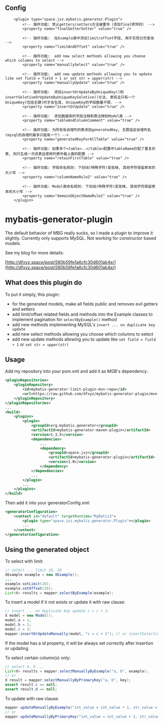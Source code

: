 
## Config

        <plugin type="space.jxz.mybatis.generator.Plugin">
			<!-- 插件功能: 禁止getters/setters方法被重写（添加final修饰符） -->
			<property name="finalGetterSetter" value="true" />
			
			<!-- 插件功能:  在Example类中添加limit/offset字段, 用于实现分页查询 -->
			<property name="limitAndOffset" value="true" />
			
			<!-- 插件功能:  add new select methods allowing you choose which columns to select -->
			<property name="manuallySelect" value="true" />			
			
			<!-- 插件功能:  add new update methods allowing you to update like set field = field + 1 or set str = upper(str) -->
			<property name="manuallyUpdate" value="true" />
			
			<!-- 插件功能:  添加insertOrUpdateByUniqueKey()和insertSeletiveOrUpdateByUniqueKeySeletive()方法, 表有且只有一个UniqueKey(包括主键)时才会生成, UniqueKey的字段数量不限. -->
			<property name="insertOrUpdate" value="true" />
			
			<!-- 插件功能:  添加数据库的字段注释和表注释到Model类 -->
			<property name="tableAndColumnComment" value="true" />
			
			<!-- 插件功能: 为所有有自增列的表添加generatedKey, 无需指定自增列名 (mysql的自增列最多只能有一个) -->
			<property name="generatedKeyForAllTable" value="true" />	
			
			<!-- 插件功能: 如果多个<table>..</table>配置中tableName匹配了重复的表, 则只生成一次该表且使用列表中最上面的配置 -->
			<property name="retainFirstTable" value="true" />					
			
			<!-- 插件功能: 字段命名规则: 下划线(特殊字符)变驼峰, 其他字符保留原本的大小写 -->
			<property name="columnNameRule2" value="true" />
			
			<!-- 插件功能: Model类命名规则: 下划线(特殊字符)变驼峰, 其他字符保留原本的大小写 -->
			<property name="domainObjectNameRule2" value="true" />
		</plugin>

mybatis-generator-plugin
========================
The default behavior of MBG really sucks, so I made a plugin to improve it slightly. Currently only supports MySQL. Not working for constructor based models.

See my blog for more details:

[http://dfxyz.space/post/580b59fe1a6cfc30d601ab4e/](http://dfxyz.space/post/580b59fe1a6cfc30d601ab4e/)

## What does this plugin do
To put it simply, this plugin:

* for the generated models, make all fields public and removes evil getters and setters
* add limit/offset related fields and methods into the Example classes to implement pagination for `selectByExample()` method
* add new methods implementing MySQL's `insert ... on duplicate key update`
* add new select methods allowing you choose which columns to select
* add new update methods allowing you to update like `set field = field + 1` or `set str = upper(str)`

## Usage
Add my repository into your pom.xml and add it as MGB's dependency:

```xml
<pluginRepositories>
    <pluginRepository>
        <id>mybatis-generator-limit-plugin-mvn-repo</id>
        <url>https://raw.github.com/dfxyz/mybatis-generator-plugin/mvn-repo/</url>
    </pluginRepository>
</pluginRepositories>
...
<build>
    <plugins>
        <plugin>
            <groupId>org.mybatis.generator</groupId>
            <artifactId>mybatis-generator-maven-plugin</artifactId>
            <version>1.3.5</version>
            <dependencies>
                ...
                <dependency>
                    <groupId>space.jxz</groupId>
                    <artifactId>mybatis-generator-plugin</artifactId>
                    <version>1.0</version>
                </dependency>
            </dependencies>
            ...
        </plugin>
        ...
    </plugins>
</build>
```

Then add it into your generatorConfig.xml:

```xml
<generatorConfiguration>
    <context id="default" targetRuntime="MyBatis3">
        <plugin type="space.jxz.mybatis.generator.Plugin"></plugin>
        ...
    </context>
</generatorConfiguration>
```

## Using the generated object

To select with limit:

```java
// select ... limit 10, 20
XExample example = new XExample();
...
example.setLimit(20);
example.setOffset(10);
List<X> results = mapper.selectByExample(example);
```

To insert a model if it not exists or update it with raw clause:

```java
// insert ... on duplicate key update c = c + 1;
X model = new Model();
model.a = 1;
model.b = 2;
model.c = 3;
mapper.insertOrUpdateManually(model, "c = c + 1"); // or insertSelectiveOrUpdateManually()
```

If the model has a id property, it will be always set correctly after insertion or updating.

To select certain column(s) only:

```java
// select a, b ...
List<X> results = mapper.selectManuallyByExample("a, b", example);
// or
X result = mapper.selectManuallyByPrimaryKey("a, b", key);
assert result.c == null;
assert result.d == null;
```

To update with raw clause:

```java
mapper.updateManuallyByExample("int_value = int_value + 1, str_value = upper(str_value)", example);
// or
mapper.updateManuallyByPrimaryKey("int_value = int_value + 1, str_value = upper(str_value)", key);
```
